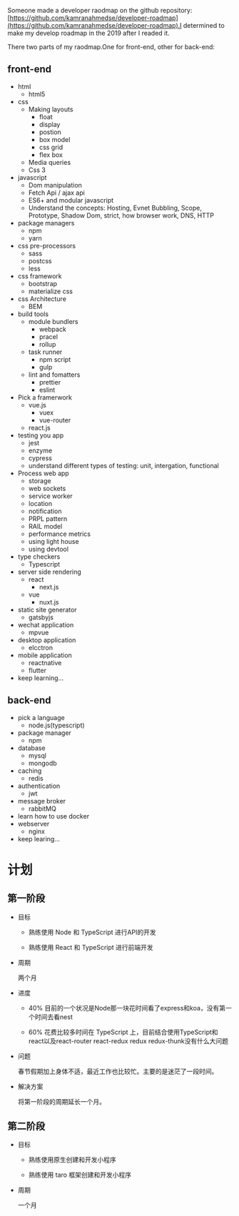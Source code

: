 
Someone made a developer raodmap on the github repository: [https://github.com/kamranahmedse/developer-roadmap](https://github.com/kamranahmedse/developer-roadmap).I determined to make my develop roadmap in the 2019 after I readed it.

There two parts of my raodmap.One for front-end, other for back-end:

## front-end
* html
  - html5
* css
  - Making layouts
     + float
     + display
     + postion
     + box model
     + css grid
     + flex box
  - Media queries
  - Css 3
* javascript 
  - Dom manipulation
  - Fetch Api / ajax api
  - ES6+ and modular javascript
  - Understand the concepts: Hosting, Evnet Bubbling, Scope, Prototype, Shadow Dom, strict, how browser work, DNS, HTTP
* package managers
  - npm 
  - yarn
* css pre-processors
  - sass
  - postcss
  - less
* css framework
  - bootstrap
  - materialize css
* css Architecture
  - BEM
* build tools
  - module bundlers
    + webpack
    + pracel
    + rollup
  - task runner
    + npm script
    + gulp
  - lint and fomatters
    + prettier
    + eslint
* Pick a framerwork
  - vue.js
    + vuex
    + vue-router
  - react.js
* testing you app
  - jest
  - enzyme
  - cypress
  - understand different types of testing: unit, intergation, functional
* Process web app
  - storage
  - web sockets
  - service worker
  - location
  - notification
  - PRPL pattern
  - RAIL model
  - performance metrics
  - using light house
  - using devtool
* type checkers
  - Typescript
* server side rendering
  - react 
    + next.js
  - vue
    + nuxt.js
* static site generator
  - gatsbyjs
* wechat application
  - mpvue
* desktop application
  - elcctron
* mobile application
  - reactnative
  - flutter
* keep learning...

## back-end

* pick a language
  - node.js(typescript)
* package manager
  - npm
* database 
  - mysql
  - mongodb
* caching
  - redis
* authentication
  - jwt
* message broker
  - rabbitMQ
* learn how to use docker
* webserver
  - nginx
* keep learing...

# 计划

## 第一阶段 

* 目标 
  
  - 熟练使用 Node 和 TypeScript 进行API的开发

  - 熟练使用 React 和 TypeScript 进行前端开发

* 周期
  
  两个月

* 进度
  
  - 40% 目前的一个状况是Node那一块花时间看了express和koa，没有第一个时间去看nest

  - 60% 花费比较多时间在 TypeScript 上，目前结合使用TypeScript和react以及react-router react-redux redux redux-thunk没有什么大问题


* 问题
  
  春节假期加上身体不适，最近工作也比较忙。主要的是迷茫了一段时间。

* 解决方案
  
  将第一阶段的周期延长一个月。

## 第二阶段

* 目标
  
  - 熟练使用原生创建和开发小程序

  - 熟练使用 taro 框架创建和开发小程序

* 周期

  一个月
